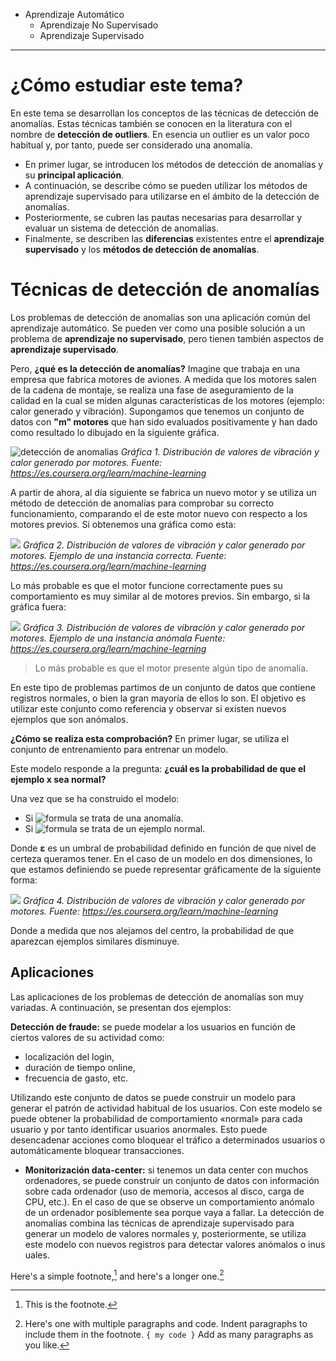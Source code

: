 - Aprendizaje Automático
  - Aprendizaje No Supervisado
  - Aprendizaje Supervisado


-------


#  ¿Cómo estudiar este tema?

En este tema se desarrollan los conceptos de las técnicas de detección de anomalías. Estas técnicas también se conocen en la literatura con el nombre de **detección de outliers**. En esencia un outlier es un valor poco habitual y, por tanto, puede ser considerado una anomalía.

- En primer lugar, se introducen los métodos de detección de anomalías y su **principal aplicación**.
- A continuación, se describe cómo se pueden utilizar los métodos de aprendizaje supervisado para utilizarse en el ámbito de la detección de anomalías.
- Posteriormente, se cubren las pautas necesarias para desarrollar y evaluar un sistema de detección de anomalías.
- Finalmente, se describen las **diferencias** existentes entre el **aprendizaje supervisado** y los **métodos de detección de anomalías**.

# Técnicas de detección de anomalías

Los problemas de detección de anomalías son una aplicación común del aprendizaje automático. Se pueden ver como una posible solución a un problema de **aprendizaje no supervisado**, pero tienen también aspectos de **aprendizaje supervisado**.

Pero, **¿qué es la detección de anomalías?** Imagine que trabaja en una empresa que fabrica motores de aviones. A medida que los motores salen de la cadena de montaje, se realiza una fase de aseguramiento de la calidad en la cual se miden algunas características de los motores (ejemplo: calor generado y vibración). Supongamos que tenemos un conjunto de datos con **"m" motores** que han sido evaluados positivamente y han dado como resultado lo dibujado en la siguiente gráfica.

![detección de anomalias](assets/Screenshot_9.png)
*Gráfica 1. Distribución de valores de vibración y calor generado por motores. Fuente: https://es.coursera.org/learn/machine-learning*

A partir de ahora, al día siguiente se fabrica un nuevo motor y se utiliza un método de detección de anomalías para comprobar su correcto funcionamiento, comparando el de este motor nuevo con respecto a los motores previos. Si obtenemos una gráfica como esta:

![](assets/img2.png)
*Gráfica 2. Distribución de valores de vibración y calor generado por motores. Ejemplo de una instancia correcta. Fuente: https://es.coursera.org/learn/machine-learning*

Lo más probable es que el motor funcione correctamente pues su comportamiento es muy similar al de motores previos. Sin embargo, si la gráfica fuera:


![](assets/img3.png)
*Gráfica 3. Distribución de valores de vibración y calor generado por motores. Ejemplo de una instancia anómala Fuente: https://es.coursera.org/learn/machine-learning*

> Lo más probable es que el motor presente algún tipo de anomalía.

En este tipo de problemas partimos de un conjunto de datos que contiene registros normales, o bien la gran mayoría de ellos lo son. El objetivo es utilizar este conjunto como referencia y observar si existen nuevos ejemplos que son anómalos.

**¿Cómo se realiza esta comprobación?** En primer lugar, se utiliza el conjunto de entrenamiento para entrenar un modelo.

Este modelo responde a la pregunta: **¿cuál es la probabilidad de que el ejemplo x sea normal?**

Una vez que se ha construido el modelo:

- Si ![formula](https://render.githubusercontent.com/render/math?math=p(X_%7Btest%7D)%20%3C%20\epsilon) se trata de una anomalía.
- Si ![formula](https://render.githubusercontent.com/render/math?math=p(X_%7Btest%7D)%20\geq%20\epsilon)  se trata de un ejemplo normal.

Donde **ε** es un umbral de probabilidad definido en función de que nivel de certeza queramos tener. En el caso de un modelo en dos dimensiones, lo que estamos definiendo se puede representar gráficamente de la siguiente forma:

![](assets/img4.png)
*Gráfica 4. Distribución de valores de vibración y calor generado por motores. Fuente: https://es.coursera.org/learn/machine-learning*

Donde a medida que nos alejamos del centro, la probabilidad de que aparezcan ejemplos similares disminuye.

## Aplicaciones

Las aplicaciones de los problemas de detección de anomalías son muy variadas. A continuación, se presentan dos ejemplos:

**Detección de fraude:** se puede modelar a los usuarios en función de ciertos valores de su actividad como: 
  - localización del login, 
  - duración de tiempo online, 
  - frecuencia de gasto, etc. 

[^1]: This is the footnote.

Utilizando este conjunto de datos se puede construir un modelo para generar el patrón de actividad habitual de los usuarios. Con este modelo se puede obtener la probabilidad de comportamiento «normal» para cada usuario y por tanto identificar usuarios anormales. Esto puede desencadenar acciones como bloquear el tráfico a determinados usuarios o automáticamente bloquear transacciones.
- **Monitorización data-center:** si tenemos un data center con muchos ordenadores, se puede construir un conjunto de datos con información sobre cada ordenador (uso de memoria, accesos al disco, carga de CPU, etc.). En el caso de que se observe un comportamiento anómalo de un ordenador posiblemente sea porque vaya a fallar.
La detección de anomalías combina las técnicas de aprendizaje supervisado para generar un modelo de valores normales y, posteriormente, se utiliza este modelo con nuevos registros para detectar valores anómalos o inus uales.

Here's a simple footnote,[^1] and here's a longer one.[^bignote]

[^1]: This is the first footnote.

[^bignote]: Here's one with multiple paragraphs and code.
    Indent paragraphs to include them in the footnote.
    `{ my code }`
    Add as many paragraphs as you like.
